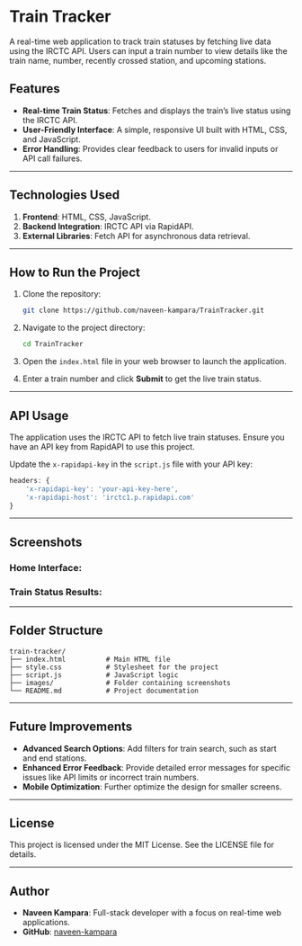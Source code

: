# Train Tracker

A real-time web application to track train statuses by fetching live data using the IRCTC API. Users can input a train number to view details like the train name, number, recently crossed station, and upcoming stations.

## Features

- **Real-time Train Status**: Fetches and displays the train’s live status using the IRCTC API.
- **User-Friendly Interface**: A simple, responsive UI built with HTML, CSS, and JavaScript.
- **Error Handling**: Provides clear feedback to users for invalid inputs or API call failures.

---

## Technologies Used

1. **Frontend**: HTML, CSS, JavaScript.
2. **Backend Integration**: IRCTC API via RapidAPI.
3. **External Libraries**: Fetch API for asynchronous data retrieval.

---

## How to Run the Project

1. Clone the repository:

   ```bash
   git clone https://github.com/naveen-kampara/TrainTracker.git
   ```

2. Navigate to the project directory:

   ```bash
   cd TrainTracker
   ```

3. Open the `index.html` file in your web browser to launch the application.

4. Enter a train number and click **Submit** to get the live train status.

---

## API Usage

The application uses the IRCTC API to fetch live train statuses. Ensure you have an API key from RapidAPI to use this project.

Update the `x-rapidapi-key` in the `script.js` file with your API key:

```javascript
headers: {
    'x-rapidapi-key': 'your-api-key-here',
    'x-rapidapi-host': 'irctc1.p.rapidapi.com'
}
```

---

## Screenshots

### Home Interface:



### Train Status Results:



---

## Folder Structure

```
train-tracker/
├── index.html          # Main HTML file
├── style.css           # Stylesheet for the project
├── script.js           # JavaScript logic
├── images/             # Folder containing screenshots
└── README.md           # Project documentation
```

---

## Future Improvements

- **Advanced Search Options**: Add filters for train search, such as start and end stations.
- **Enhanced Error Feedback**: Provide detailed error messages for specific issues like API limits or incorrect train numbers.
- **Mobile Optimization**: Further optimize the design for smaller screens.

---

## License

This project is licensed under the MIT License. See the LICENSE file for details.

---

## Author

- **Naveen Kampara**: Full-stack developer with a focus on real-time web applications.
- **GitHub**: [naveen-kampara](https://github.com/naveen-kampara)
